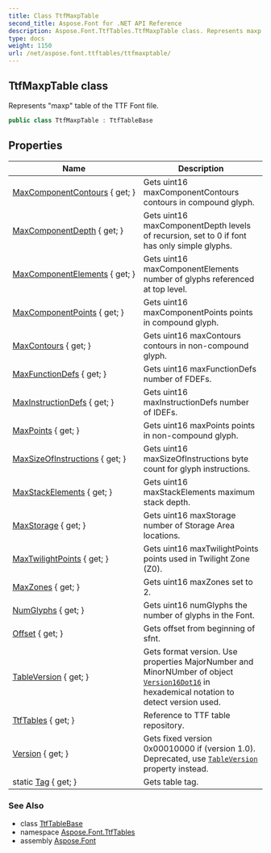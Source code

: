```yaml
---
title: Class TtfMaxpTable
second_title: Aspose.Font for .NET API Reference
description: Aspose.Font.TtfTables.TtfMaxpTable class. Represents maxp table of the TTF Font file
type: docs
weight: 1150
url: /net/aspose.font.ttftables/ttfmaxptable/
---
```

## TtfMaxpTable class

Represents "maxp" table of the TTF Font file.

```csharp
public class TtfMaxpTable : TtfTableBase
```

## Properties

| Name | Description |
| --- | --- |
| [MaxComponentContours](../../aspose.font.ttftables/ttfmaxptable/maxcomponentcontours/) { get; } | Gets uint16 maxComponentContours contours in compound glyph. |
| [MaxComponentDepth](../../aspose.font.ttftables/ttfmaxptable/maxcomponentdepth/) { get; } | Gets uint16 maxComponentDepth levels of recursion, set to 0 if font has only simple glyphs. |
| [MaxComponentElements](../../aspose.font.ttftables/ttfmaxptable/maxcomponentelements/) { get; } | Gets uint16 maxComponentElements number of glyphs referenced at top level. |
| [MaxComponentPoints](../../aspose.font.ttftables/ttfmaxptable/maxcomponentpoints/) { get; } | Gets uint16 maxComponentPoints points in compound glyph. |
| [MaxContours](../../aspose.font.ttftables/ttfmaxptable/maxcontours/) { get; } | Gets uint16 maxContours contours in non-compound glyph. |
| [MaxFunctionDefs](../../aspose.font.ttftables/ttfmaxptable/maxfunctiondefs/) { get; } | Gets uint16 maxFunctionDefs number of FDEFs. |
| [MaxInstructionDefs](../../aspose.font.ttftables/ttfmaxptable/maxinstructiondefs/) { get; } | Gets uint16 maxInstructionDefs number of IDEFs. |
| [MaxPoints](../../aspose.font.ttftables/ttfmaxptable/maxpoints/) { get; } | Gets uint16 maxPoints points in non-compound glyph. |
| [MaxSizeOfInstructions](../../aspose.font.ttftables/ttfmaxptable/maxsizeofinstructions/) { get; } | Gets uint16 maxSizeOfInstructions byte count for glyph instructions. |
| [MaxStackElements](../../aspose.font.ttftables/ttfmaxptable/maxstackelements/) { get; } | Gets uint16 maxStackElements maximum stack depth. |
| [MaxStorage](../../aspose.font.ttftables/ttfmaxptable/maxstorage/) { get; } | Gets uint16 maxStorage number of Storage Area locations. |
| [MaxTwilightPoints](../../aspose.font.ttftables/ttfmaxptable/maxtwilightpoints/) { get; } | Gets uint16 maxTwilightPoints points used in Twilight Zone (Z0). |
| [MaxZones](../../aspose.font.ttftables/ttfmaxptable/maxzones/) { get; } | Gets uint16 maxZones set to 2. |
| [NumGlyphs](../../aspose.font.ttftables/ttfmaxptable/numglyphs/) { get; } | Gets uint16 numGlyphs the number of glyphs in the Font. |
| [Offset](../../aspose.font.ttftables/ttftablebase/offset/) { get; } | Gets offset from beginning of sfnt. |
| [TableVersion](../../aspose.font.ttftables/ttfmaxptable/tableversion/) { get; } | Gets format version. Use properties MajorNumber and MinorNUmber of object [`Version16Dot16`](../../aspose.font.ttfcommon/version16dot16/) in hexademical notation to detect version used. |
| [TtfTables](../../aspose.font.ttftables/ttftablebase/ttftables/) { get; } | Reference to TTF table repository. |
| [Version](../../aspose.font.ttftables/ttfmaxptable/version/) { get; } | Gets fixed version 0x00010000 if (version 1.0). Deprecated, use [`TableVersion`](./tableversion/) property instead. |
| static [Tag](../../aspose.font.ttftables/ttfmaxptable/tag/) { get; } | Gets table tag. |

### See Also

* class [TtfTableBase](../ttftablebase/)
* namespace [Aspose.Font.TtfTables](../../aspose.font.ttftables/)
* assembly [Aspose.Font](../../)


